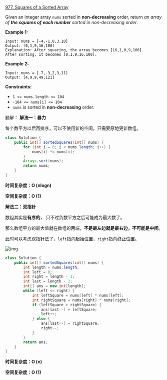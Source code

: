 [977. Squares of a Sorted Array](https://leetcode.com/problems/squares-of-a-sorted-array/)

Given an integer array `nums` sorted in **non-decreasing** order, return *an array of **the squares of each number** sorted in non-decreasing order*.

 

**Example 1:**

```
Input: nums = [-4,-1,0,3,10]
Output: [0,1,9,16,100]
Explanation: After squaring, the array becomes [16,1,0,9,100].
After sorting, it becomes [0,1,9,16,100].
```

**Example 2:**

```
Input: nums = [-7,-3,2,3,11]
Output: [4,9,9,49,121]
```

 

**Constraints:**

- `1 <= nums.length <= 104`
- `-104 <= nums[i] <= 104`
- `nums` is sorted in **non-decreasing** order.

题解：
**解法一：暴力**

每个数平方以后再排序，可以不使用新的空间，只需要原地更新数组。

~~~java
class Solution {
    public int[] sortedSquares(int[] nums) {
        for (int i = 0; i < nums.length; i++) {
            nums[i] *= nums[i];
        }
        Arrays.sort(nums);
        return nums;
    }
}
~~~

**时间复杂度：O (nlogn)**

**空间复杂度：O (1)**

**解法二：双指针**

数组其实是**有序的**， 只不过负数平方之后可能成为最大数了。

那么数组平方的最大值就在数组的两端，**不是最左边就是最右边，不可能是中间**。

此时可以考虑双指针法了，`left`指向起始位置，`right`指向终止位置。

![img](https://camo.githubusercontent.com/3416a4d2775067bebeb7fe40955f4e9a59f6281c050bad8266853ac218b04685/68747470733a2f2f636f64652d7468696e6b696e672e63646e2e626365626f732e636f6d2f676966732f3937372e2545362539432538392545352542412538462545362539352542302545372542422538342545372539412538342545352542392542332545362539362542392e676966)

~~~java
class Solution {
    public int[] sortedSquares(int[] nums) {
        int length = nums.length;
        int left = 0;
        int right = length - 1;
        int last = length - 1;
        int[] ans = new int[length];
        while (left <= right) {
            int leftSquare = nums[left] * nums[left];
            int rightSquare = nums[right] * nums[right];
            if (leftSquare > rightSquare) {
                ans[last--] = leftSquare;
                left++;
            } else {
                ans[last--] = rightSquare;
                right--;
            }
        }
        return ans;
    }
}
~~~

**时间复杂度：O (n)**

**空间复杂度：O (1)**